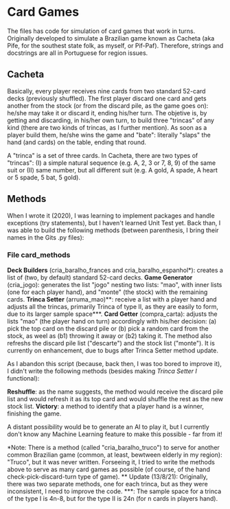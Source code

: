 # Card Games

The files has code for simulation of card games that work in turns. Originally developed to simulate a Brazilian game known as Cacheta (aka Pife, for the southest state folk, as myself, or Pif-Paf). Therefore, strings and docstrings are all in Portuguese for region issues.

## Cacheta 
Basically, every player receives nine cards from two standard 52-card decks (previously shuffled). The first player discard one card and gets another from the stock (or from the discard pile, as the game goes on): he/she may take it or discard it, ending his/her turn. The objetive is, by getting and discarding, in his/her own turn, to build three "trincas" of any kind (there are two kinds of trincas, as I further mention). As soon as a player build them, he/she wins the game and "bate": literally "slaps" the hand (and cards) on the table, ending that round.

A "trinca" is a set of three cards. In Cacheta, there are two types of "trincas": (I) a simple natural sequence (e.g. A, 2, 3 or 7, 8, 9) of the same suit or (II) same number, but all different suit (e.g. A gold, A spade, A heart or 5 spade, 5 bat, 5 gold).

## Methods
When I wrote it (2020), I was learning to implement packages and handle exceptions (try statements), but I haven't learned Unit Test yet. Back than, I was able to build the following methods (between parenthesis, I bring their names in the Gits .py files):

### File card_methods
**Deck Builders** (cria_baralho_frances and cria_baralho_espanhol\*): creates a list of (two, by default) standard 52-card decks.
**Game Generator** (cria_jogo): generates the list "jogo" nesting two lists: "mao", with inner lists (one for each player hand), and "monte" (the stock) with the remaining cards.
**Trinca Setter** (arruma_mao)\*\*: receive a list with a player hand and adjusts all the trincas, primarily Trinca of type II, as they are easily to form, due to its larger sample space\*\*\*.
**Card Getter** (compra_carta): adjusts the lists "mao" (the player hand on turn) accordingly with his/her decision: (a) pick the top card on the discard pile or (b) pick a random card from the stock, as weel as (b1) throwing it away or (b2) taking it. The method also refreshs the discard pile list ("descarte") and the stock list ("monte"). It is currently on enhancement, due to bugs after Trinca Setter method update.

As I abandon this script (because, back then, I was too bored to improve it), I didn't write the following methods (besides making _Trinca Setter I_ functional):

**Reshuffle**: as the name suggests, the method would receive the discard pile list and would refresh it as its top card and would shuffle the rest as the new stock list.
**Victory**: a method to identify that a player hand is a winner, finishing the game.

A distant possibility would be to generate an AI to play it, but I currently don't know any Machine Learning feature to make this possible - far from it!

\*Note: There is a method (called "cria_baralho_truco") to serve for another common Brazilian game (common, at least, bewtween elderly in my region): "Truco", but it was never written. Forseeing it, I tried to write the methods above to serve as many card games as possible (of course, of the hand check-pick-discard-turn type of game).
\*\* Update (13/8/21): Originally, there was two separate methods, one for each trinca, but as they were inconsistent, I need to improve the code.
\*\*\*: The sample space for a trinca of the type I is 4n-8, but for the type II is 24n (for n cards in players hand).
